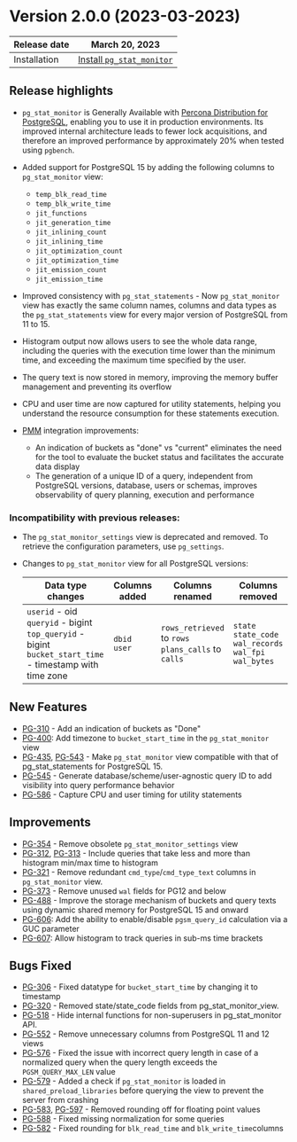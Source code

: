 # Version 2.0.0 (2023-03-2023)

| Release date |  March 20, 2023 |
| ------------ | ------------------------------------------ | 
| Installation | [Install `pg_stat_monitor`](../install.md) | 

## Release highlights

* `pg_stat_monitor` is Generally Available with [Percona Distribution for PostgreSQL](https://www.percona.com/software/postgresql-distribution), enabling you to use it in production environments. Its improved internal architecture leads to fewer lock acquisitions, and therefore an improved performance by approximately 20% when tested using `pgbench`.
* Added support for PostgreSQL 15 by adding the following columns to `pg_stat_monitor` view:
 
    * `temp_blk_read_time` 
    * `temp_blk_write_time` 
    * `jit_functions` 
    * `jit_generation_time` 
    * `jit_inlining_count` 
    * `jit_inlining_time` 
    * `jit_optimization_count` 
    * `jit_optimization_time` 
    * `jit_emission_count` 
    * `jit_emission_time`

* Improved consistency with `pg_stat_statements` - Now `pg_stat_monitor` view has exactly the same column names, columns and data types as the `pg_stat_statements` view for every major version of PostgreSQL from 11 to 15. 
* Histogram output now allows users to see the whole data range, including the queries with the execution time lower than the minimum time, and exceeding the maximum time specified by the user. 
* The query text is now stored in memory, improving the memory buffer management and preventing its overflow
* CPU and user time are now captured for utility statements, helping you understand the resource consumption for these statements execution. 
* [PMM](https://www.percona.com/doc/percona-monitoring-and-management/2.x/index.html) integration improvements:
    * An indication of buckets as "done" vs "current" eliminates the need for the tool to evaluate the bucket status and facilitates the accurate data display 
    * The generation of a unique ID of a query, independent from PostgreSQL versions, database, users or schemas, improves observability of query planning, execution and performance

### Incompatibility with previous releases:

* The `pg_stat_monitor_settings` view is deprecated and removed. To retrieve the configuration parameters, use `pg_settings`.
* Changes to `pg_stat_monitor` view for all PostgreSQL versions:

   | Data type changes | Columns added | Columns renamed | Columns removed |
   | ----------------- | ------------- | --------------- | --------------- |
   | `userid` - oid <br>  `queryid` - bigint <br> `top_queryid` - bigint <br> `bucket_start_time` - timestamp with time zone | `dbid` <br> `user` | `rows_retrieved` to `rows` <br> `plans_calls` to `calls` | `state` <br> `state_code` <br> `wal_records` <br> `wal_fpi` <br> `wal_bytes`

## New Features

* [PG-310](https://jira.percona.com/browse/PG-310) - Add an indication of buckets as "Done"
* [PG-400](https://jira.percona.com/browse/PG-400): Add timezone to `bucket_start_time` in the `pg_stat_monitor` view
* [PG-435](https://jira.percona.com/browse/PG-435), [PG-543](https://jira.percona.com/browse/PG-543) - Make `pg_stat_monitor` view compatible with that of pg_stat_statements for PostgreSQL 15.
* [PG-545](https://jira.percona.com/browse/PG-545) - Generate database/scheme/user-agnostic query ID to add visibility into query performance behavior 
* [PG-586](https://jira.percona.com/browse/PG-586) - Capture CPU and user timing for utility statements


## Improvements

* [PG-354](https://jira.percona.com/browse/PG-354) - Remove obsolete `pg_stat_monitor_settings` view
* [PG-312](https://jira.percona.com/browse/PG-312), [PG-313](https://jira.percona.com/browse/PG-313) - Include queries that take less and more than histogram min/max time to histogram
* [PG-321](https://jira.percona.com/browse/PG-321) - Remove redundant `cmd_type`/`cmd_type_text` columns in `pg_stat_monitor` view.
* [PG-373](https://jira.percona.com/browse/PG-373) - Remove unused `wal` fields for PG12 and below
* [PG-488](https://jira.percona.com/browse/PG-488) - Improve the storage mechanism of buckets and query texts using dynamic shared memory for PostgreSQL 15 and onward
* [PG-606](https://jira.percona.com/browse/PG-606): Add the ability to enable/disable `pgsm_query_id` calculation via a GUC parameter
* [PG-607](https://jira.percona.com/browse/PG-607): Allow histogram to track queries in sub-ms time brackets

 
## Bugs Fixed


* [PG-306](https://jira.percona.com/browse/PG-306) - Fixed datatype for `bucket_start_time` by changing it to timestamp 
* [PG-320](https://jira.percona.com/browse/PG-320) - Removed state/state_code fields from pg_stat_monitor_view.
* [PG-518](https://jira.percona.com/browse/PG-518) - Hide internal functions for non-superusers in pg_stat_monitor API. 
* [PG-552](https://jira.percona.com/browse/PG-552) - Remove unnecessary columns from PostgreSQL 11 and 12 views 
* [PG-576](https://jira.percona.com/browse/PG-576) - Fixed the issue with incorrect query length in case of a normalized query when the query length exceeds the `PGSM_QUERY_MAX_LEN` value
* [PG-579](https://jira.percona.com/browse/PG-579) - Added a check if `pg_stat_monitor` is loaded in `shared_preload_libraries` before querying the view to prevent the server from crashing 
* [PG-583](https://jira.percona.com/browse/PG-583), [PG-597](https://jira.percona.com/browse/PG-597) - Removed rounding off for floating point values
* [PG-588](https://jira.percona.com/browse/PG-588) - Fixed missing normalization for some queries 
* [PG-582](https://jira.percona.com/browse/PG-582) - Fixed rounding for `blk_read_time` and `blk_write_time`columns


